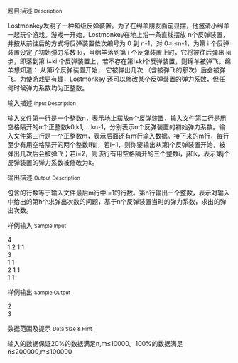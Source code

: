<div class="panel panel-default">
<div class="area-title">
<span>
题目描述
<small>Description</small>
</span></div>
<div class="panel-body">

<p>Lostmonkey发明了一种超级反弹装置。为了在绵羊朋友面前显摆，他邀请小绵羊一起玩个游戏。游戏一开始，Lostmonkey在地上沿一条直线摆放 n个反弹装置，并按从前往后的方式将反弹装置依次编号为 0 到 n-1，对 0≤i≤n-1，为第 i 个反弹装置设定了初始弹力系数 ki，当绵羊落到第 i 个反弹装置上时，它将被往后弹出 ki 步，即落到第 i+ki 个反弹装置上，若不存在第i+ki个反弹装置，则绵羊被弹飞。绵羊想知道： 从第i个反弹装置开始， 它被弹出几次 （含被弹飞的那次）后会被弹飞。为使游戏更有趣，Lostmonkey 还可以修改某个反弹装置的弹力系数，但任何时候弹力系数均为正整数。</p>

</div>
</div>

<div class="panel panel-default">
<div class="area-title">
<span>
输入描述
<small>Input Description</small>
</span></div>
<div class="panel-body">
<p>输入文件第一行是一个整数n，表示地上摆放n个反弹装置，输入文件第二行是用空格隔开的n个正整数k0,k1,…,kn-1，分别表示n个反弹装置的初始弹力系数。输入文件第三行是一个正整数m，表示后面还有m行输入数据。接下来的m行，每行至少有用空格隔开的两个整数i和j，若i=1，则你要输出从第j个反弹装置开始，被弹出几次后会被弹飞；若i=2，则该行有用空格隔开的三个整数i，j和k，表示第j个反弹装置的弹力系数被修改为k。</p>

</div>
</div>
<div  class="panel panel-default">
<div class="area-title">
<span>
输出描述
<small>Output Description</small>
</span></div>
<div class="panel-body">

<p>包含的行数等于输入文件最后m行中i=1的行数。第h行输出一个整数，表示对输入中给出的第h个求弹出次数的问题，基于n个反弹装置当时的弹力系数，求出的弹出次数。</p>

</div>
</div>


<div class="panel panel-default">
<div class="area-title">
<span>
样例输入
<small>Sample Input</small>
</span></div>
<div class="panel-body">
<p>4 <br>1 2 1 1<br>3 <br>1 1 <br>2 1 1 <br>1 1</p>

</div>
</div>

<div class="panel panel-default">
<div class="area-title">
<span>
样例输出
<small>Sample Output</small>
</span></div>
<div class="panel-body">
<p>2 <br> 3</p>

</div>
</div>

<div class="panel panel-default">
<div class="area-title">
<span>
数据范围及提示
<small>Data Size & Hint</small>
</span></div>
<div class="panel-body">
<p>输入的数据保证20%的数据满足n,m≤10000。100%的数据满足n≤200000,m≤100000</p>
</div>
</div>